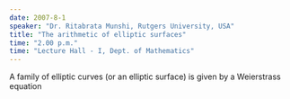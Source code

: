 ```yaml
---
date: 2007-8-1
speaker: "Dr. Ritabrata Munshi, Rutgers University, USA"
title: "The arithmetic of elliptic surfaces"
time: "2.00 p.m." 
time: "Lecture Hall - I, Dept. of Mathematics"
---
```

A family of elliptic curves (or an elliptic surface) is given by a 
Weierstrass equation
